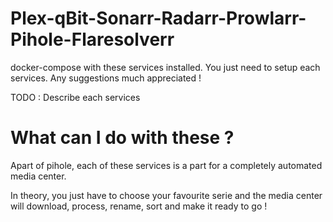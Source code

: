 # Plex-qBit-Sonarr-Radarr-Prowlarr-Pihole-Flaresolverr
docker-compose with these services installed. You just need to setup each services. Any suggestions much appreciated !


TODO : Describe each services


# What can I do with these ?

Apart of pihole, each of these services is a part for a completely automated media center. 

In theory, you just have to choose your favourite serie and the media center will download, process, rename, sort and make it ready to go !
